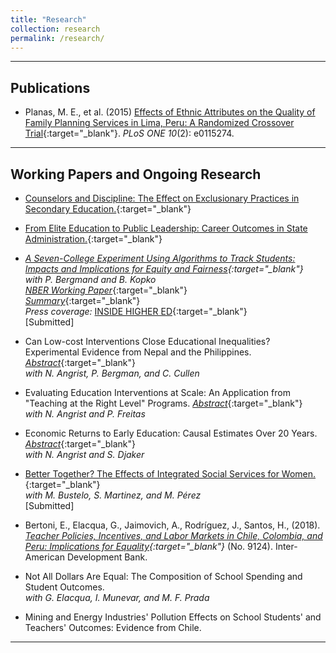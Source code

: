 ```yaml
---
title: "Research"
collection: research
permalink: /research/
---
```


---

## Publications

- Planas, M. E., et al. (2015) [Effects of Ethnic Attributes on the Quality of Family Planning Services in Lima, Peru: A Randomized Crossover Trial](https://doi.org/10.1371/journal.pone.0115274){:target="_blank"}. *PLoS ONE 10*(2): e0115274.

---


## Working Papers and Ongoing Research

- [Counselors and Discipline: The Effect on Exclusionary Practices in Secondary Education.](https://jerodriguezs.github.io/files/counselors_us.pdf){:target="_blank"}

- [From Elite Education to Public Leadership: Career Outcomes in State Administration.](https://jerodriguezs.github.io/files/eliteu_pubsector_paper.pdf){:target="_blank"}

- *[A Seven-College Experiment Using Algorithms to Track Students: Impacts and Implications for Equity and Fairness](https://jerodriguezs.github.io/files/algorithms_tracking.pdf){:target="_blank"}*  
  *with P. Bergmand and B. Kopko*  
  [*NBER Working Paper*](https://www.nber.org/papers/w28948){:target="_blank"}  
  [*Summary*](https://jerodriguezs.github.io/files/res_summary_nber_w28948.pdf){:target="_blank"}  
  *Press coverage:* [INSIDE HIGHER ED](https://www.insidehighered.com/news/2021/07/01/report-suggests-algorithms-can-help-fix-remedial-education){:target="_blank"}  
  [Submitted]

- Can Low-cost Interventions Close Educational Inequalities? Experimental Evidence from Nepal and the Philippines. [*Abstract*](https://jerodriguezs.github.io/files/lowcost_philippines_nepal_abstract.pdf){:target="_blank"}  
  *with N. Angrist, P. Bergman, and C. Cullen*

- Evaluating Education Interventions at Scale: An Application from "Teaching at the Right Level" Programs. [*Abstract*](https://jerodriguezs.github.io/files/eval_scale_abstract.pdf){:target="_blank"}  
  *with N. Angrist and P. Freitas*

- Economic Returns to Early Education: Causal Estimates Over 20 Years. [*Abstract*](https://jerodriguezs.github.io/files/returns_schooling_vietnam_abstract.pdf){:target="_blank"}  
  *with N. Angrist and S. Djaker*

- [Better Together? The Effects of Integrated Social Services for Women.](https://jerodriguezs.github.io/files/Bustelo_et_al_Ciudad_Mujer_Manuscript.pdf){:target="_blank"}  
  *with M. Bustelo, S. Martinez, and M. Pérez*  
  [Submitted]

- Bertoni, E., Elacqua, G., Jaimovich, A., Rodríguez, J., Santos, H., (2018). *[Teacher Policies, Incentives, and Labor Markets in Chile, Colombia, and Peru: Implications for Equality](http://dx.doi.org/10.18235/0001319){:target="_blank"}* (No. 9124). Inter-American Development Bank.

- Not All Dollars Are Equal: The Composition of School Spending and Student Outcomes.  
  *with G. Elacqua, I. Munevar, and M. F. Prada*
  
- Mining and Energy Industries' Pollution Effects on School Students' and Teachers' Outcomes: Evidence from Chile.

---
